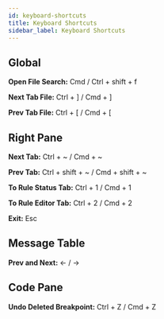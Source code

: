 ```yaml
---
id: keyboard-shortcuts
title: Keyboard Shortcuts
sidebar_label: Keyboard Shortcuts
---
```


## Global

**Open File Search:** Cmd / Ctrl + shift + f

**Next Tab File:** Ctrl + ]  / Cmd + ]

**Prev Tab File:** Ctrl + [  / Cmd + [
    

## Right Pane

**Next Tab:** Ctrl + ~  / Cmd + ~

**Prev Tab:** Ctrl + shift  + ~  /  Cmd + shift + ~

**To Rule Status Tab:** Ctrl + 1 /  Cmd + 1

**To Rule Editor Tab:**  Ctrl + 2 /  Cmd + 2

**Exit:** Esc


## Message Table

**Prev and Next:** ← /  →	


## Code Pane

**Undo Deleted Breakpoint:** Ctrl + Z / Cmd + Z
